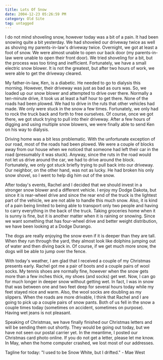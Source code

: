 ```yaml
---
title: Lots Of Snow
date: 2004-12-23 05:26:59 PM
category: Old Site
tag: untagged
---
```


I do not mind shoveling snow, however today was a bit of a pain. It had been snowing quite a bit yesterday. We had shoveled our driveway twice as well as shoving my parents-in-law's driveway twice. Overnight, we got at least a foot of snow. We were almost unable to open our back door (my parents-in-law were unable to open their front door). We tried shoveling for a bit, but the process was too tiring and inefficient. Fortunately, we have a small electric snow blower. It is not the greatest, but after two hours of work, we were able to get the driveway cleared.

My father-in-law, Ken, is a diabetic. He needed to go to dialysis this morning. However, their driveway was just as bad as ours was. So, we loaded up our snow blower and attempted to drive over there. Normally a ten-minute drive, it took us at least a half hour to get there. None of the roads had been plowed. We had to drive in the ruts that other vehicles had made. We only were stuck in the snow a few times. Fortunately, we only had to rock the truck back and forth to free ourselves. Of course, once we got there, we got stuck trying to pull into their driveway. After a few hours of digging and using multiple snow blowers, we were finally able to send Ken on his way to dialysis.

Driving home was a bit less problematic. With the unfortunate exception of our road, most of the roads had been plowed. We were a couple of blocks away from our house when we noticed that someone had left their car in the road (presumably it was stuck). Anyway, since the ruts in the road would not let us drive around the car, we had to drive around the block. Fortunately, we only got stuck briefly trying to pull back into our driveway. Our neighbor, on the other hand, was not as lucky. He had broken his only snow shovel, so I went to help dig him out of the snow.

After today's events, Rachel and I decided that we should invest in a stronger snow blower and a different vehicle. I enjoy my Dodge Dakota, but since it is rear-wheel drive and since the rear end of the truck is the lightest part of the vehicle, we are not able to handle this much snow. Also, it is kind of a pain being limited to being able to transport only two people and having to carry everything in the back of the truck. Taking groceries home when it is sunny is fine, but it is another matter when it is raining or snowing. Since we want something that has four-wheel drive and better weight distribution, we have been looking at a Dodge Durango.

The dogs are really enjoying the snow even if it is deeper than they are tall. When they run through the yard, they almost look like dolphins jumping out of water and then diving back in. Of course, if we get much more snow, the dogs will be able to jump over the fence.

With today's weather, I am glad that I received a couple of my Christmas presents early. Rachel got me a pair of boots and a couple pairs of wool socks. My tennis shoes are normally fine, however when the snow gets more than a few inches thick, my shoes (and socks) get wet. Now, I can go for much longer in deeper snow without getting wet. In fact, I was in snow that was between one and two feet deep for several hours today while my feet stayed nice and warm. Also, the wool socks are doubling as my slippers. When the roads are more drivable, I think that Rachel and I are going to pick up a couple pairs of snow pants. Both of us fell in the snow a couple times today (sometimes on accident, sometimes on purpose). Having wet jeans is not pleasant.

Speaking of Christmas, we have finally finished our Christmas letters and will be sending them out shortly. They would be going out today, but we have not seen our postal carrier yet. In the meantime, I posted our Christmas card photo online. If you do not get a letter, please let me know. In May, when the home computer crashed, we lost most of our addresses.

Tagline for today: "I used to be Snow White, but I drifted." - Mae West
